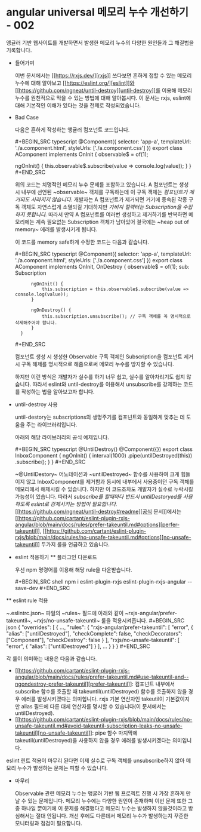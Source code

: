 # angular universal 메모리 누수 개선하기 - 002


앵귤러 기반 웹사이트를 개발하면서 발생한 메모리 누수의 다양한 원인들과 그 해결법을 기록합니다.

* 들어가며

  이번 문서에서는 [[https://rxjs.dev/][rxjs]] 쓰다보면 흔하게 접할 수 있는 메모리 누수에 대해 알아보고 [[https://eslint.org/][eslint]]와 [[https://github.com/ngneat/until-destroy][until-destroy]]를 이용해 메모리 누수를 원천적으로 막을 수 있는 방법에 대해 알아봅시다. 이 문서는 rxjs, eslint에 대해 기본적인 이해가 있다는 것을 전제로 작성되었습니다.

* Bad Case

  다음은 흔하게 작성하는 앵귤러 컴포넌트 코드입니다.
 
  #+BEGIN_SRC typescript
@Component({
  selector: 'app-a',
  templateUrl: './a.component.html',
  styleUrls: ['./a.component.css']
})
export class AComponent implements OnInit {
    observable$ = of(1);

    ngOnInit() {
      this.observable$.subscribe(value => console.log(value));
    }
}
   #+END_SRC
  
  위의 코드는 치명적인 메모리 누수 문제를 포함하고 있습니다. A 컴포넌트는 생성 시 내부에 선언된 ~observable~ 객체를 구독하는데 이 구독 객체는 *컴포넌트가 제거되도 사라지지 않습니다.* 개발자는 A 컴포넌트가 제거되면 거기에 종속된 각종 구독 객체도 자연스럽게 소멸되길 기대하지만 *가비지 컬렉터는 Subscription을 수집하지 못합니다.* 따라서 만약 A 컴포넌트를 여러번 생성하고 제거하기를 반복하면 메모리에는 계속 필요없는 Subscription 객체가 남아있어 결국에는 ~heap out of memory~ 에러를 발생시키게 됩니다. 

  이 코드를 memory safe하게 수정한 코드는 다음과 같습니다.

  #+BEGIN_SRC typescript
		@Component({
		  selector: 'app-a',
		  templateUrl: './a.component.html',
		  styleUrls: ['./a.component.css']
		})
		export class AComponent implements OnInit, OnDestroy {
			observable$ = of(1);
			sub: Subscription

			ngOnInit() {
				this.subscription = this.observable$.subscribe(value => console.log(value));
			}

			ngOnDestroy() {
				this.subscription.unsubscribe(); // 구독 객체를 꼭 명시적으로 삭제해주어야 합니다.
			}
		}
  #+END_SRC

  컴포넌트 생성 시 생성한 Observable 구독 객체인 Subscription을 컴포넌트 제거 시 구독 해제를 명시적으로 해줌으로써 메모리 누수를 방지할 수 있습니다.

  하지만 이런 방식은 개발자가 실수를 하기 너무 쉽고, 실수를 알아차리기도 쉽지 않습니다. 따라서 eslint와 until-destroy를 이용해서 unsubscribe를 강제하는 코드를 작성하는 법을 알아보고자 합니다.

* until-destroy 사용

  until-destory는 subscriptions의 생명주기를 컴포넌트와 동일하게 맞추는 데 도움을 주는 라이브러리입니다.

  아래의 해당 라이브러리의 공식 예제입니다.
  
  #+BEGIN_SRC typescript
@UntilDestroy()
@Component({})
export class InboxComponent {
    ngOnInit() {
      interval(1000)
        .pipe(untilDestroyed(this))
        .subscribe();
    }
}
  #+END_SRC

  ~@UntilDestory~ 어노테이션과 ~untilDestroyed~ 함수를 사용하여 크게 힘들이지 않고 InboxComponent를 제거함과 동시에 내부에서 사용중이던 구독 객체를 메모리에서 해제시킬 수 있습니다. 하지만 이 코드조차도 개발자가 실수로 누락시킬 가능성이 있습니다. 따라서 *subscribe를 할때마다 반드시 untilDestoryed를 사용하도록 eslint로 강제시키는 방법이 필요합니다.* [[https://github.com/ngneat/until-destroy#readme][공식 문서]]에서는 [[https://github.com/cartant/eslint-plugin-rxjs-angular/blob/main/docs/rules/prefer-takeuntil.md#options][perfer-takeuntil]], [[https://github.com/cartant/eslint-plugin-rxjs/blob/main/docs/rules/no-unsafe-takeuntil.md#options][no-unsafe-takeuntil]] 두가지 룰을 언급하고 있습니다.

* eslint 적용하기
** 플러그인 다운로드
   
  우선 npm 명령어를 이용해 해당 rule을 다운받습니다.
  
  #+BEGIN_SRC shell
npm i eslint-plugin-rxjs eslint-plugin-rxjs-angular --save-dev
  #+END_SRC
  
** eslint rule 적용

   ~.eslintrc.json~ 파일의 ~rules~ 필드에 아래와 같이 ~rxjs-angular/prefer-takeuntil~, ~rxjs/no-unsafe-takeuntil~ 룰을 적용시켜줍니다.
  #+BEGIN_SRC json
{
  "overrides": [
    {
      ...,
      "rules": {
        "rxjs-angular/prefer-takeuntil": [
          "error",
          {
            "alias": ["untilDestroyed"],
            "checkComplete": false,
            "checkDecorators": ["Component"],
            "checkDestroy": false
          }
        ],
        "rxjs/no-unsafe-takeuntil": [
          "error",
          {
            "alias": ["untilDestroyed"]
          }
        ],
        ...
      }
    }
}
  #+END_SRC

  각 룰이 의미하는 내용은 다음과 같습니다.
  
  + [[https://github.com/cartant/eslint-plugin-rxjs-angular/blob/main/docs/rules/prefer-takeuntil.md#use-takeuntil-and--ngondestroy-prefer-takeuntil][prefer-takeuntil]]: 컴포넌트 내부에서 subscribe 함수를 호출할 때 takeuntil(untilDestroyed) 함수를 호출하지 않을 경우 에러를 발생시키겠다는 의미힙니다. rxjs 기본 연산자인 takeutil이 기본값이지만 alias 필드에 다른 대체 연산자를 명시할 수 있습니다(이 문서에서는 untilDestroyed).
  + [[https://github.com/cartant/eslint-plugin-rxjs/blob/main/docs/rules/no-unsafe-takeuntil.md#avoid-takeuntil-subscription-leaks-no-unsafe-takeuntil][no-unsafe-takeuntil]]: pipe 함수 마지막에 takeutil(untilDestroyed)을 사용하지 않을 경우 에러를  발생시키겠다는 의미입니다.


  eslint 린트 적용이 마무리 된다면 이제 실수로 구독 객체를 unsubscribe하지 않아 메모리 누수가 발생하는 문제는 피할 수 있습니다.

* 마무리

  Observable 관련 메모리 누수는 앵귤러 기반 웹 프로젝트 진행 시 가장 흔하게 만날 수 있는 문제입니다. 메모리 누수에는 다양한 원인이 존재하며 이번 문제 또한 그 중 하나일 뿐이기에 이 문제를 해결했다고 메모리 누수는 발생하지 않을것이라고 방심해서는 절대 안됩니다. 개선 후에도 다른데서 메모리 누수가 발생하는지 꾸준한 모니터링과 점검이 필요합니다.

